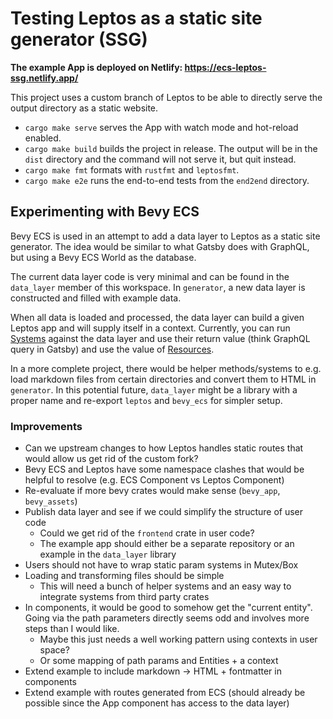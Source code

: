 # Testing Leptos as a static site generator (SSG)

**The example App is deployed on Netlify: https://ecs-leptos-ssg.netlify.app/**

This project uses a custom branch of Leptos to be able to directly serve the output directory as a static website.

- `cargo make serve` serves the App with watch mode and hot-reload enabled.
- `cargo make build` builds the project in release. The output will be in the `dist` directory and the command will not serve it, but quit instead.
- `cargo make fmt` formats with `rustfmt` and `leptosfmt`.
- `cargo make e2e` runs the end-to-end tests from the `end2end` directory.

## Experimenting with Bevy ECS

Bevy ECS is used in an attempt to add a data layer to Leptos as a static site generator.
The idea would be similar to what Gatsby does with GraphQL, but using a Bevy ECS World as the database.

The current data layer code is very minimal and can be found in the `data_layer` member of this workspace. In `generator`, a new data layer is constructed and filled with example data.

When all data is loaded and processed, the data layer can build a given Leptos app and will supply itself in a context. Currently, you can run [Systems][bevy_systems] against the data layer and use their return value (think GraphQL query in Gatsby) and use the value of [Resources][bevy_resources].

In a more complete project, there would be helper methods/systems to e.g. load markdown files from certain directories and convert them to HTML in `generator`. In this potential future, `data_layer` might be a library with a proper name and re-export `leptos` and `bevy_ecs` for simpler setup.

### Improvements

- Can we upstream changes to how Leptos handles static routes that would allow us get rid of the custom fork?
- Bevy ECS and Leptos have some namespace clashes that would be helpful to resolve (e.g. ECS Component vs Leptos Component)
- Re-evaluate if more bevy crates would make sense (`bevy_app`, `bevy_assets`)
- Publish data layer and see if we could simplify the structure of user code
  - Could we get rid of the `frontend` crate in user code?
  - The example app should either be a separate repository or an example in the `data_layer` library
- Users should not have to wrap static param systems in Mutex/Box
- Loading and transforming files should be simple
  - This will need a bunch of helper systems and an easy way to integrate systems from third party crates
- In components, it would be good to somehow get the "current entity". Going via the path parameters directly seems odd and involves more steps than I would like.
  - Maybe this just needs a well working pattern using contexts in user space?
  - Or some mapping of path params and Entities + a context
- Extend example to include markdown -> HTML + fontmatter in components
- Extend example with routes generated from ECS (should already be possible since the App component has access to the data layer)


[bevy_systems]: https://bevy-cheatbook.github.io/programming/systems.html?highlight=system#systems
[bevy_resources]: https://bevy-cheatbook.github.io/programming/res.html
